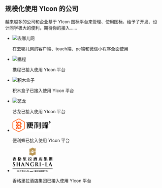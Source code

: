 ## 规模化使用 YIcon 的公司

越来越多的公司和企业基于 YIcon 图标平台来管理、使用图标，给予了开发、设计同学极大的便利，期待你的接入……

* ![去哪儿网](http://source.qunarzz.com/common/hf/logo.png)

    在去哪儿网的客户端、touch端、pc端和微信小程序全面使用

* ![携程](http://www.doyoe.com/pimg/ctrip.png)

    携程已接入使用 YIcon 平台

* ![积木盒子](http://www.doyoe.com/pimg/jimu.png)

    积木盒子已接入使用 YIcon 平台

* ![艺龙](http://wx3.sinaimg.cn/small/c4b5f11bly1fegv0jylc0j203u01kdfp.jpg)

    艺龙已接入使用 YIcon 平台

* ![便利蜂](images/bianlifeng.png)

    便利蜂已接入使用 YIcon 平台

* ![香格里拉酒店集团](images/shangri-la.png)

    香格里拉酒店集团已接入使用 YIcon 平台
